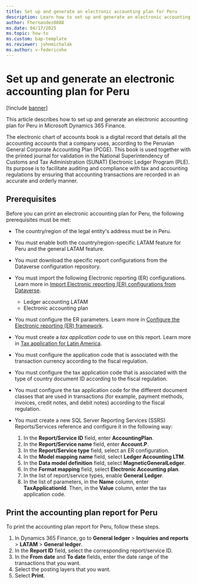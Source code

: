 ```yaml
---
title: Set up and generate an electronic accounting plan for Peru
description: Learn how to set up and generate an electronic accounting plan for Peru in Microsoft Dynamics 365 Finance.
author: Fhernandez0088
ms.date: 04/17/2025
ms.topic: how-to
ms.custom: bap-template
ms.reviewer: johnmichalak
ms.author: v-federicohe
---
```


# Set up and generate an electronic accounting plan for Peru

[!include [banner](../../includes/banner.md)]

This article describes how to set up and generate an electronic accounting plan for Peru in Microsoft Dynamics 365 Finance.

The electronic chart of accounts book is a digital record that details all the accounting accounts that a company uses, according to the Peruvian General Corporate Accounting Plan (PCGE). This book is used together with the printed journal for validation in the National Superintendency of Customs and Tax Administration (SUNAT) Electronic Ledger Program (PLE). Its purpose is to facilitate auditing and compliance with tax and accounting regulations by ensuring that accounting transactions are recorded in an accurate and orderly manner.

## Prerequisites

Before you can print an electronic accounting plan for Peru, the following prerequisites must be met:  

- The country/region of the legal entity's address must be in Peru.
- You must enable both the country/region-specific LATAM feature for Peru and the general LATAM feature.
- You must download the specific report configurations from the Dataverse configuration repository.
- You must import the following Electronic reporting (ER) configurations. Learn more in [Import Electronic reporting (ER) configurations from Dataverse](../global/workspace/gsw-import-er-config-dataverse.md).

    - Ledger accounting LATAM
    - Electronic accounting plan

- You must configure the ER parameters. Learn more in [Configure the Electronic reporting (ER) framework](../../../fin-ops-core/dev-itpro/analytics/electronic-reporting-er-configure-parameters.md).
- You must create a *tax application code* to use on this report. Learn more in [Tax application for Latin America](ltm-core-tax-application.md).
- You must configure the application code that is associated with the transaction currency according to the fiscal regulation.
- You must configure the tax application code that is associated with the type of country document ID according to the fiscal regulation.
- You must configure the tax application code for the different document classes that are used in transactions (for example, payment methods, invoices, credit notes, and debit notes) according to the fiscal regulation.
- You must create a new SQL Server Reporting Services (SSRS) Reports/Services reference and configure it in the following way:

    1. In the **Report/Service ID** field, enter **AccountingPlan**.
    1. In the **Report/Service name** field, enter **Account.P**.
    1. In the **Report/Service type** field, select an ER configuration.
    1. In the **Model mapping name** field, select **Ledger Accounting LTM**.
    1. In the **Data model definition** field, select **MagneticGeneralLedger**.
    1. In the **Format mapping** field, select **Electronic Accounting plan**.
    1. In the list of report/service types, enable **General Ledger**.
    1. In the list of parameters, in the **Name** column, enter **TaxApplicationId**. Then, in the **Value** column, enter the tax application code.

## Print the accounting plan report for Peru

To print the accounting plan report for Peru, follow these steps.

1. In Dynamics 365 Finance, go to **General ledger** \> **Inquiries and reports** \> **LATAM** \> **General ledger**.
1. In the **Report ID** field, select the corresponding report/service ID.
1. In the **From date** and **To date** fields, enter the date range of the transactions that you want.
1. Select the posting layers that you want.
1. Select **Print**.
